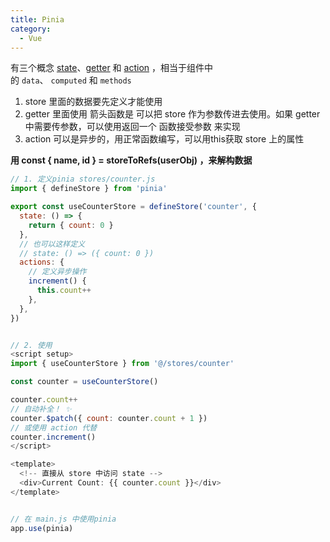 ```yaml
---
title: Pinia
category:
  - Vue
---
```



<!-- more -->

有三个概念 [state](https://pinia.vuejs.org/zh/core-concepts/state.html)、[getter](https://pinia.vuejs.org/zh/core-concepts/getters.html) 和 [action](https://pinia.vuejs.org/zh/core-concepts/actions.html) ，相当于组件中的 `data`、 `computed` 和 `methods`

1.  store 里面的数据要先定义才能使用
2.  getter 里面使用 箭头函数是 可以把 store 作为参数传进去使用。如果 getter 中需要传参数，可以使用返回一个 函数接受参数 来实现
3.  action 可以是异步的，用正常函数编写，可以用this获取 store 上的属性

**用 const { name, id } = storeToRefs(userObj)  ，来解构数据**

```javascript
// 1. 定义pinia stores/counter.js 
import { defineStore } from 'pinia'

export const useCounterStore = defineStore('counter', {
  state: () => {
    return { count: 0 }
  },
  // 也可以这样定义
  // state: () => ({ count: 0 })
  actions: {
	// 定义异步操作
    increment() {
      this.count++
    },
  },
})


// 2. 使用
<script setup>
import { useCounterStore } from '@/stores/counter'

const counter = useCounterStore()

counter.count++
// 自动补全！ ✨
counter.$patch({ count: counter.count + 1 })
// 或使用 action 代替
counter.increment()
</script>

<template>
  <!-- 直接从 store 中访问 state -->
  <div>Current Count: {{ counter.count }}</div>
</template>


// 在 main.js 中使用pinia
app.use(pinia)

```

